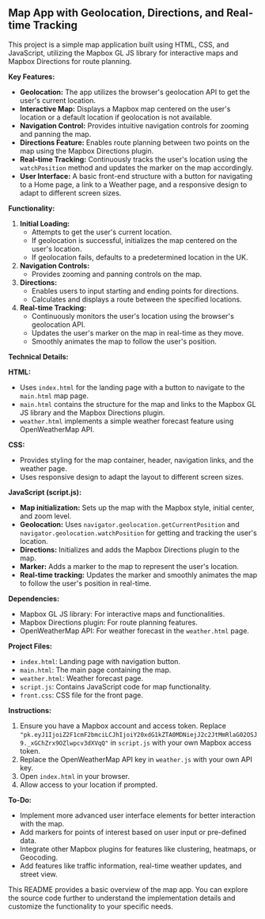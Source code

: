 ## Map App with Geolocation, Directions, and Real-time Tracking

This project is a simple map application built using HTML, CSS, and JavaScript, utilizing the Mapbox GL JS library for interactive maps and Mapbox Directions for route planning. 

**Key Features:**

* **Geolocation:** The app utilizes the browser's geolocation API to get the user's current location.
* **Interactive Map:** Displays a Mapbox map centered on the user's location or a default location if geolocation is not available.
* **Navigation Control:** Provides intuitive navigation controls for zooming and panning the map.
* **Directions Feature:** Enables route planning between two points on the map using the Mapbox Directions plugin.
* **Real-time Tracking:** Continuously tracks the user's location using the `watchPosition` method and updates the marker on the map accordingly.
* **User Interface:** A basic front-end structure with a button for navigating to a Home page, a link to a Weather page, and a responsive design to adapt to different screen sizes.

**Functionality:**

1. **Initial Loading:**
   - Attempts to get the user's current location.
   - If geolocation is successful, initializes the map centered on the user's location.
   - If geolocation fails, defaults to a predetermined location in the UK.
2. **Navigation Controls:**
   - Provides zooming and panning controls on the map.
3. **Directions:**
   - Enables users to input starting and ending points for directions.
   - Calculates and displays a route between the specified locations.
4. **Real-time Tracking:**
   - Continuously monitors the user's location using the browser's geolocation API.
   - Updates the user's marker on the map in real-time as they move.
   - Smoothly animates the map to follow the user's position.

**Technical Details:**

**HTML:**
* Uses `index.html` for the landing page with a button to navigate to the `main.html` map page.
* `main.html` contains the structure for the map and links to the Mapbox GL JS library and the Mapbox Directions plugin.
* `weather.html` implements a simple weather forecast feature using OpenWeatherMap API.

**CSS:**
* Provides styling for the map container, header, navigation links, and the weather page.
* Uses responsive design to adapt the layout to different screen sizes.

**JavaScript (script.js):**
* **Map initialization:** Sets up the map with the Mapbox style, initial center, and zoom level.
* **Geolocation:** Uses `navigator.geolocation.getCurrentPosition` and `navigator.geolocation.watchPosition` for getting and tracking the user's location.
* **Directions:** Initializes and adds the Mapbox Directions plugin to the map.
* **Marker:** Adds a marker to the map to represent the user's location.
* **Real-time tracking:** Updates the marker and smoothly animates the map to follow the user's position in real-time.

**Dependencies:**

* Mapbox GL JS library: For interactive maps and functionalities.
* Mapbox Directions plugin: For route planning features.
* OpenWeatherMap API: For weather forecast in the `weather.html` page.

**Project Files:**

* `index.html`: Landing page with navigation button.
* `main.html`: The main page containing the map.
* `weather.html`: Weather forecast page.
* `script.js`: Contains JavaScript code for map functionality.
* `front.css`: CSS file for the front page.

**Instructions:**

1. Ensure you have a Mapbox account and access token. Replace `"pk.eyJ1IjoiZ2F1cmF2bmciLCJhIjoiY20xdG1kZTA0MDNiejJ2c2JtMmRlaG02OSJ9._xGChZrx9OZlwpcv3dXVqQ"` in `script.js` with your own Mapbox access token.
2. Replace the OpenWeatherMap API key in `weather.js` with your own API key.
3. Open `index.html` in your browser.
4. Allow access to your location if prompted.

**To-Do:**

* Implement more advanced user interface elements for better interaction with the map.
* Add markers for points of interest based on user input or pre-defined data.
* Integrate other Mapbox plugins for features like clustering, heatmaps, or Geocoding.
* Add features like traffic information, real-time weather updates, and street view.

This README provides a basic overview of the map app. You can explore the source code further to understand the implementation details and customize the functionality to your specific needs.

